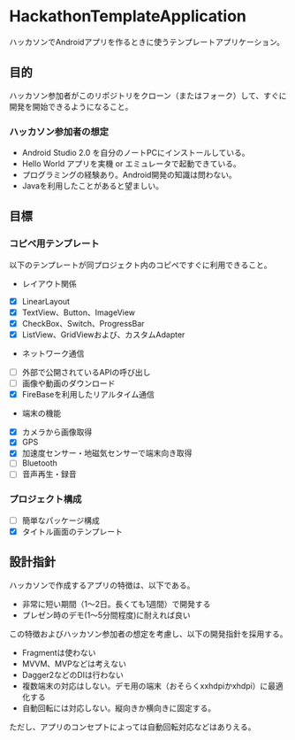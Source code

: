 # HackathonTemplateApplication
ハッカソンでAndroidアプリを作るときに使うテンプレートアプリケーション。

## 目的
ハッカソン参加者がこのリポジトリをクローン（またはフォーク）して、すぐに開発を開始できるようになること。

### ハッカソン参加者の想定
 - Android Studio 2.0 を自分のノートPCにインストールしている。
 - Hello World アプリを実機 or エミュレータで起動できている。
 - プログラミングの経験あり。Android開発の知識は問わない。
 - Javaを利用したことがあると望ましい。

## 目標
### コピペ用テンプレート
以下のテンプレートが同プロジェクト内のコピペですぐに利用できること。
- レイアウト関係
 - [x] LinearLayout
 - [x] TextView、Button、ImageView
 - [x] CheckBox、Switch、ProgressBar
 - [x] ListView、GridViewおよび、カスタムAdapter
- ネットワーク通信
 - [ ] 外部で公開されているAPIの呼び出し
 - [ ] 画像や動画のダウンロード
 - [x] FireBaseを利用したリアルタイム通信
- 端末の機能
 - [x] カメラから画像取得
 - [x] GPS
 - [x] 加速度センサー・地磁気センサーで端末向き取得
 - [ ] Bluetooth
 - [ ] 音声再生・録音
 
### プロジェクト構成
- [ ] 簡単なパッケージ構成
- [x] タイトル画面のテンプレート

## 設計指針
ハッカソンで作成するアプリの特徴は、以下である。
- 非常に短い期間（1〜2日。長くても1週間）で開発する
- プレゼン時のデモ(1〜5分間程度)に耐えれば良い

この特徴およびハッカソン参加者の想定を考慮し、以下の開発指針を採用する。
- Fragmentは使わない
- MVVM、MVPなどは考えない
- Dagger2などのDIは行わない
- 複数端末の対応はしない。デモ用の端末（おそらくxxhdpiかxhdpi）に最適化する
- 自動回転には対応しない。縦向きか横向きに固定する。

ただし、アプリのコンセプトによっては自動回転対応などはありえる。
